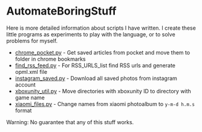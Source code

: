 # AutomateBoringStuff

Here is more detailed information about scripts I have written. 
I create these little programs as experiments to play with the language, or to solve problems for myself. 

- [chrome_pocket.py](chrome_pocket.py) - Get saved articles from pocket and move them to folder in chrome bookmarks
- [find_rss_feed.py](find_rss_feed.py) - For RSS_URLS_list find RSS urls and generate opml.xml file
- [instagram_saved.py](instagram_saved.py) - Download all saved photos from instagram account
- [xboxunity_util.py](archive/xboxunity_util.py) - Move directories with xboxunity ID to directory with game name
- [xiaomi_files.py](archive/xiaomi_files.py) - Change names from xiaomi photoalbum to `y-m-d h.m.s` format

Warning: No guarantee that any of this stuff works.
